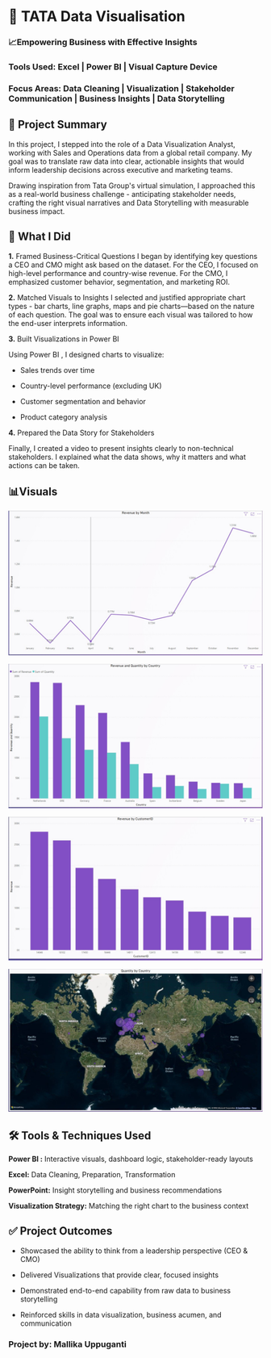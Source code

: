 # 🏢 TATA Data Visualisation 
### 📈Empowering Business with Effective Insights

### Tools Used: Excel | Power BI | Visual Capture Device
### Focus Areas: Data Cleaning | Visualization | Stakeholder Communication | Business Insights | Data Storytelling

## 📌 Project Summary

In this project, I stepped into the role of a Data Visualization Analyst, working with Sales and Operations data from a global retail company. My goal was to translate raw data into clear, actionable insights that would inform leadership decisions across executive and marketing teams.

Drawing inspiration from Tata Group's virtual simulation, I approached this as a real-world business challenge - anticipating stakeholder needs, crafting the right visual narratives and Data Storytelling with measurable business impact.

## 🧩 What I Did
**1.** Framed Business-Critical Questions
I began by identifying key questions a CEO and CMO might ask based on the dataset. For the CEO, I focused on high-level performance and country-wise revenue. For the CMO, I emphasized customer behavior, segmentation, and marketing ROI.

**2.** Matched Visuals to Insights
I selected and justified appropriate chart types - bar charts, line graphs, maps and pie charts—based on the nature of each question. The goal was to ensure each visual was tailored to how the end-user interprets information.

**3.** Built Visualizations in Power BI

Using Power BI , I designed charts to visualize:

  * Sales trends over time

  * Country-level performance (excluding UK)

  * Customer segmentation and behavior

   * Product category analysis

**4.** Prepared the Data Story for Stakeholders

Finally, I created a video to present insights clearly to non-technical stakeholders. I explained what the data shows, why it matters and what actions can be taken.

## 📊Visuals

![image](https://github.com/MallikaUppuganti/TATA_Data_Visualisation/blob/main/Task%203/Q1%20Visual.jpg)

![image](https://github.com/MallikaUppuganti/TATA_Data_Visualisation/blob/main/Task%203/Q2%20Visual.jpg)

![image](https://github.com/MallikaUppuganti/TATA_Data_Visualisation/blob/main/Task%203/Q3%20Visual.jpg)

![image](https://github.com/MallikaUppuganti/TATA_Data_Visualisation/blob/main/Task%203/Q4%20Visual.jpg)

## 🛠️ Tools & Techniques Used

**Power BI :** Interactive visuals, dashboard logic, stakeholder-ready layouts

**Excel:** Data Cleaning, Preparation, Transformation

**PowerPoint:** Insight storytelling and business recommendations

**Visualization Strategy:** Matching the right chart to the business context

## ✅ Project Outcomes
* Showcased the ability to think from a leadership perspective (CEO & CMO)

* Delivered Visualizations that provide clear, focused insights

* Demonstrated end-to-end capability from raw data to business storytelling

* Reinforced skills in data visualization, business acumen, and communication



### Project by: Mallika Uppuganti
